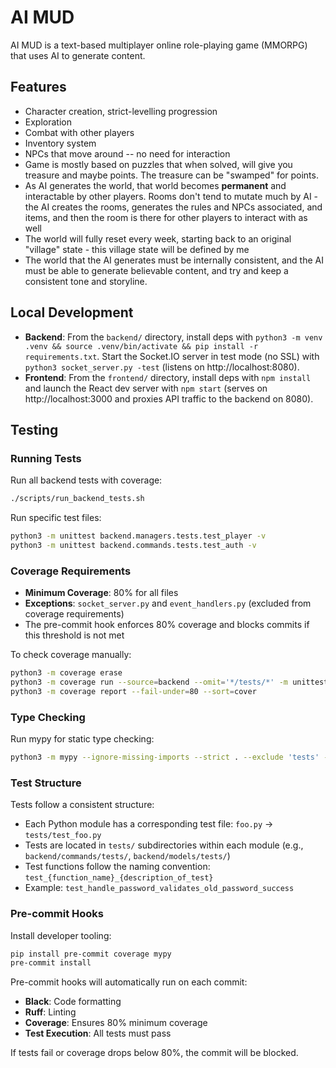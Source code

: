 # AI MUD

AI MUD is a text-based multiplayer online role-playing game (MMORPG) that uses AI to generate content.

## Features

- Character creation, strict-levelling progression
- Exploration
- Combat with other players
- Inventory system
- NPCs that move around -- no need for interaction
- Game is mostly based on puzzles that when solved, will give you treasure and maybe points. The treasure can be "swamped" for points.
- As AI generates the world, that world becomes **permanent** and interactable by other players. Rooms don't tend to mutate much by AI - the AI creates the rooms, generates the rules and NPCs associated, and items, and then the room is there for other players to interact with as well
- The world will fully reset every week, starting back to an original "village" state - this village state will be defined by me
- The world that the AI generates must be internally consistent, and the AI must be able to generate believable content, and try and keep a consistent tone and storyline.

## Local Development

- **Backend**: From the `backend/` directory, install deps with `python3 -m venv .venv && source .venv/bin/activate && pip install -r requirements.txt`. Start the Socket.IO server in test mode (no SSL) with `python3 socket_server.py -test` (listens on http://localhost:8080).
- **Frontend**: From the `frontend/` directory, install deps with `npm install` and launch the React dev server with `npm start` (serves on http://localhost:3000 and proxies API traffic to the backend on 8080).

## Testing

### Running Tests

Run all backend tests with coverage:
```bash
./scripts/run_backend_tests.sh
```

Run specific test files:
```bash
python3 -m unittest backend.managers.tests.test_player -v
python3 -m unittest backend.commands.tests.test_auth -v
```

### Coverage Requirements

- **Minimum Coverage**: 80% for all files
- **Exceptions**: `socket_server.py` and `event_handlers.py` (excluded from coverage requirements)
- The pre-commit hook enforces 80% coverage and blocks commits if this threshold is not met

To check coverage manually:
```bash
python3 -m coverage erase
python3 -m coverage run --source=backend --omit='*/tests/*' -m unittest discover -s backend -p 'test_*.py'
python3 -m coverage report --fail-under=80 --sort=cover
```

### Type Checking

Run mypy for static type checking:
```bash
python3 -m mypy --ignore-missing-imports --strict . --exclude 'tests' --exclude 'venv'
```

### Test Structure

Tests follow a consistent structure:
- Each Python module has a corresponding test file: `foo.py` → `tests/test_foo.py`
- Tests are located in `tests/` subdirectories within each module (e.g., `backend/commands/tests/`, `backend/models/tests/`)
- Test functions follow the naming convention: `test_{function_name}_{description_of_test}`
- Example: `test_handle_password_validates_old_password_success`

### Pre-commit Hooks

Install developer tooling:
```bash
pip install pre-commit coverage mypy
pre-commit install
```

Pre-commit hooks will automatically run on each commit:
- **Black**: Code formatting
- **Ruff**: Linting
- **Coverage**: Ensures 80% minimum coverage
- **Test Execution**: All tests must pass

If tests fail or coverage drops below 80%, the commit will be blocked.
